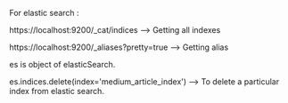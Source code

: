 

For elastic search :

https://localhost:9200/_cat/indices  --> Getting all indexes

https://localhost:9200/_aliases?pretty=true  --> Getting alias

es is object of elasticSearch.

es.indices.delete(index='medium_article_index') --> To delete a particular index from elastic search.

 
